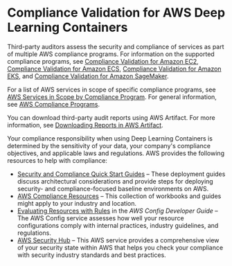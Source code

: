 # Compliance Validation for AWS Deep Learning Containers<a name="dlac-compliance"></a>

Third\-party auditors assess the security and compliance of services as part of multiple AWS compliance programs\. For information on the supported compliance programs, see [Compliance Validation for Amazon EC2](https://docs.aws.amazon.com//AWSEC2/latest/UserGuide/compliance-validation.html), [Compliance Validation for Amazon ECS](https://docs.aws.amazon.com//AmazonECS/latest/developerguide/ecs-compliance.html), [Compliance Validation for Amazon EKS](https://docs.aws.amazon.com//eks/latest/userguide/compliance.html), and [Compliance Validation for Amazon SageMaker](https://docs.aws.amazon.com//sagemaker/latest/dg/SERVICENAME-compliance.html)\. 

For a list of AWS services in scope of specific compliance programs, see [AWS Services in Scope by Compliance Program](http://aws.amazon.com/compliance/services-in-scope/)\. For general information, see [AWS Compliance Programs](http://aws.amazon.com/compliance/programs/)\.

You can download third\-party audit reports using AWS Artifact\. For more information, see [Downloading Reports in AWS Artifact](https://docs.aws.amazon.com/artifact/latest/ug/downloading-documents.html)\.

Your compliance responsibility when using Deep Learning Containers is determined by the sensitivity of your data, your company's compliance objectives, and applicable laws and regulations\. AWS provides the following resources to help with compliance:
+ [Security and Compliance Quick Start Guides](http://aws.amazon.com/quickstart/?awsf.quickstart-homepage-filter=categories%23security-identity-compliance) – These deployment guides discuss architectural considerations and provide steps for deploying security\- and compliance\-focused baseline environments on AWS\.
+ [AWS Compliance Resources](http://aws.amazon.com/compliance/resources/) – This collection of workbooks and guides might apply to your industry and location\.
+ [Evaluating Resources with Rules](https://docs.aws.amazon.com/config/latest/developerguide/evaluate-config.html) in the *AWS Config Developer Guide* – The AWS Config service assesses how well your resource configurations comply with internal practices, industry guidelines, and regulations\.
+ [AWS Security Hub](https://docs.aws.amazon.com/securityhub/latest/userguide/what-is-securityhub.html) – This AWS service provides a comprehensive view of your security state within AWS that helps you check your compliance with security industry standards and best practices\.